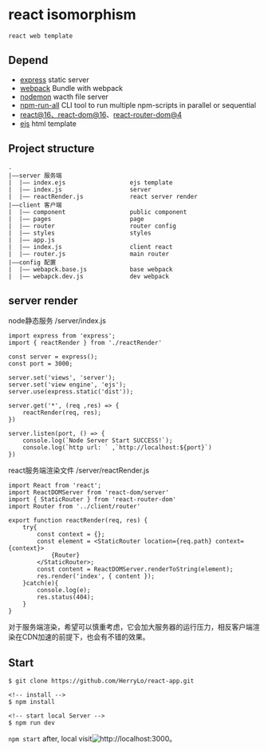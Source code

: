 # react isomorphism
    react web template

## Depend
- [express](http://expressjs.com/) static server
- [webpack](https://webpack.js.org/) Bundle with webpack
- [nodemon](https://www.npmjs.com/package/nodemon) wacth file server
- [npm-run-all](https://www.npmjs.com/package/npm-run-all) CLI tool to run multiple npm-scripts in parallel or sequential
- [react@16、react-dom@16](https://reactjs.org/docs/getting-started.html)、[react-router-dom@4](https://reacttraining.com/react-router/web/guides/server-rendering)
- [ejs](https://www.npmjs.com/package/ejs) html template


## Project structure
```
.
|——server 服务端
|  |—— index.ejs                  ejs template
|  |—— index.js                   server
|  |—— reactRender.js             react server render
|——client 客户端
|  |—— component                  public component
|  |—— pages                      page
|  |—— router                     router config
|  |—— styles                     styles
|  |—— app.js                     
|  |—— index.js                   client react
|  |—— router.js                  main router
|——config 配置
|  |—— webapck.base.js            base webpack
|  |—— webapck.dev.js             dev webpack
``` 

## server render 

node静态服务
/server/index.js
```
import express from 'express';
import { reactRender } from './reactRender'

const server = express();
const port = 3000;

server.set('views', 'server');
server.set('view engine', 'ejs');
server.use(express.static('dist'));

server.get('*', (req ,res) => {
    reactRender(req, res);
})

server.listen(port, () => {
    console.log(`Node Server Start SUCCESS!`);
    console.log(`http url: ` ,`http://localhost:${port}`)
})
```

react服务端渲染文件
/server/reactRender.js
```
import React from 'react';
import ReactDOMServer from 'react-dom/server'
import { StaticRouter } from 'react-router-dom'
import Router from '../client/router'

export function reactRender(req, res) {
    try{
        const context = {};
        const element = <StaticRouter location={req.path} context={context}>
            {Router}
        </StaticRouter>;
        const content = ReactDOMServer.renderToString(element);
        res.render('index', { content });
    }catch(e){
        console.log(e);
        res.status(404);
    }
}
```

对于服务端渲染，希望可以慎重考虑，它会加大服务器的运行压力，相反客户端渲染在CDN加速的前提下，也会有不错的效果。

## Start
```
$ git clone https://github.com/HerryLo/react-app.git

<!-- install -->
$ npm install

<!-- start local Server -->
$ npm run dev
```
```npm start``` after, local visit![http://localhost:3000](http://localhost:3000)。
